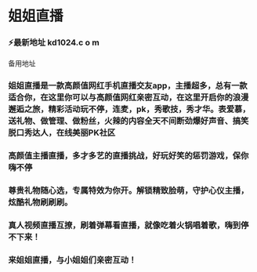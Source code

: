 # 姐姐直播
### ⚡最新地址 kd1024.c o m
备用地址 
### 姐姐直播是一款高颜值网红手机直播交友app，主播超多，总有一款适合你，在这里你可以与高颜值网红亲密互动，在这里开启你的浪漫邂逅之旅，精彩活动玩不停，连麦，pk，秀歌技，秀才华。表爱慕，送礼物、做管理、做粉丝，火辣的内容全天不间断劲爆好声音、搞笑脱口秀达人，在线美丽PK社区
### 高颜值主播直播，多才多艺的直播挑战，好玩好笑的惩罚游戏，保你嗨不停
### 尊贵礼物随心选，专属特效为你开。解锁精致脸萌，守护心仪主播，炫酷礼物刷刷刷。
### 真人视频直播互撩，刷着弹幕看直播，就像吃着火锅唱着歌，嗨到停不下来！
### 来姐姐直播，与小姐姐们亲密互动！
